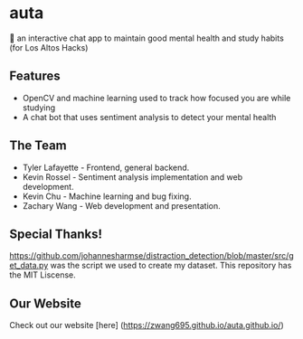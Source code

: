 # auta
💬 an interactive chat app to maintain good mental health and study habits (for Los Altos Hacks)

## Features
 - OpenCV and machine learning used to track how focused you are while studying
 - A chat bot that uses sentiment analysis to detect your mental health

## The Team
 - Tyler Lafayette - Frontend, general backend.
 - Kevin Rossel - Sentiment analysis implementation and web development.
 - Kevin Chu - Machine learning and bug fixing.
 - Zachary Wang - Web development and presentation.

## Special Thanks!
https://github.com/johannesharmse/distraction_detection/blob/master/src/get_data.py was the script we used to create my dataset. This repository has the MIT Liscense.

## Our Website
Check out our website [here] (https://zwang695.github.io/auta.github.io/)
